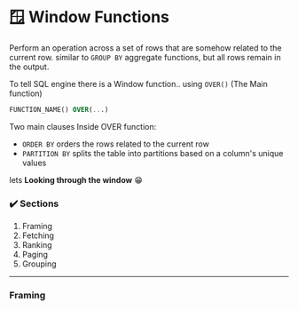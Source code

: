 # :window: Window Functions
Perform an operation across a set of rows that are somehow related to the current row. similar to `GROUP BY` aggregate functions, but all rows remain in the output.

To tell SQL engine there is a Window function.. using `OVER()` (The Main function)
```sql 
FUNCTION_NAME() OVER(...)
```

Two main clauses Inside OVER function:
- `ORDER BY` orders the rows related to the current row
- `PARTITION BY` splits the table into partitions based on a column's unique values 

lets **Looking through the window** :grin:	

### :heavy_check_mark: Sections
1. Framing
2. Fetching
3. Ranking
4. Paging
5. Grouping
---
### Framing

